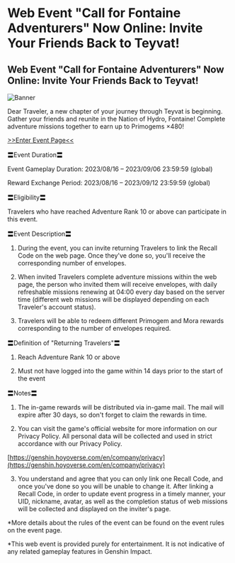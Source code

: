 # Web Event "Call for Fontaine Adventurers" Now Online: Invite Your Friends Back to Teyvat!
## Web Event "Call for Fontaine Adventurers" Now Online: Invite Your Friends Back to Teyvat!
![Banner](https://sdk.hoyoverse.com/upload/ann/2023/08/15/31baf652aa5b019abd2b4808957e9ec3_2748446253010342631.jpg)

Dear Traveler, a new chapter of your journey through Teyvat is beginning. Gather your friends and reunite in the Nation of Hydro, Fontaine! Complete adventure missions together to earn up to Primogems ×480!

[>>Enter Event Page<<](https://act.hoyoverse.com/ys/event/e20230816people/index.html?game_biz=hk4e_global&sign_type=2&auth_appid=e20230816invite&authkey_ver=1&utm_source=ingame&utm_medium=notice)

〓Event Duration〓

Event Gameplay Duration: 2023/08/16 – 2023/09/06 23:59:59 (global)

Reward Exchange Period: 2023/08/16 – 2023/09/12 23:59:59 (global)

〓Eligibility〓

Travelers who have reached Adventure Rank 10 or above can participate in this event.

〓Event Description〓

1. During the event, you can invite returning Travelers to link the Recall Code on the web page. Once they've done so, you'll receive the corresponding number of envelopes.

2. When invited Travelers complete adventure missions within the web page, the person who invited them will receive envelopes, with daily refreshable missions renewing at 04:00 every day based on the server time (different web missions will be displayed depending on each Traveler's account status).

3. Travelers will be able to redeem different Primogem and Mora rewards corresponding to the number of envelopes required.

〓Definition of "Returning Travelers"〓

1. Reach Adventure Rank 10 or above

2. Must not have logged into the game within 14 days prior to the start of the event

〓Notes〓

1. The in-game rewards will be distributed via in-game mail. The mail will expire after 30 days, so don't forget to claim the rewards in time.

2. You can visit the game's official website for more information on our Privacy Policy. All personal data will be collected and used in strict accordance with our Privacy Policy.

[https://genshin.hoyoverse.com/en/company/privacy](https://genshin.hoyoverse.com/en/company/privacy)

3. You understand and agree that you can only link one Recall Code, and once you've done so you will be unable to change it. After linking a Recall Code, in order to update event progress in a timely manner, your UID, nickname, avatar, as well as the completion status of web missions will be collected and displayed on the inviter's page.

*More details about the rules of the event can be found on the event rules on the event page.

*This web event is provided purely for entertainment. It is not indicative of any related gameplay features in Genshin Impact.
